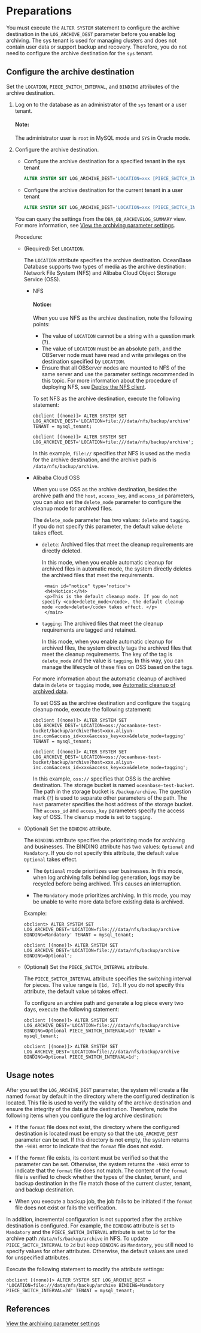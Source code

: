 # Preparations

You must execute the `ALTER SYSTEM` statement to configure the archive destination in the `LOG_ARCHIVE_DEST` parameter before you enable log archiving. The sys tenant is used for managing clusters and does not contain user data or support backup and recovery. Therefore, you do not need to configure the archive destination for the `sys` tenant.

## Configure the archive destination

Set the `LOCATION`, `PIECE_SWITCH_INTERVAL`, and `BINDING` attributes of the archive destination.

1. Log on to the database as an administrator of the `sys` tenant or a user tenant.

   <main id="notice" type='explain'>
        <h4>Note:</h4>
   <p>The administrator user is <code>root</code> in MySQL mode and <code>SYS</code> in Oracle mode. </p>
   </main>

2. Configure the archive destination.

   * Configure the archive destination for a specified tenant in the sys tenant

      ```sql
      ALTER SYSTEM SET LOG_ARCHIVE_DEST='LOCATION=xxx [PIECE_SWITCH_INTERVAL=xxx] [BINDING=xxx]' TENANT = tenant_name;
      ```

   * Configure the archive destination for the current tenant in a user tenant

      ```sql
      ALTER SYSTEM SET LOG_ARCHIVE_DEST='LOCATION=xxx [PIECE_SWITCH_INTERVAL=xxx] [BINDING=xxx]';
      ```

   You can query the settings from the `DBA_OB_ARCHIVELOG_SUMMARY` view. For more information, see [View the archiving parameter settings](8.view-parameters-of-log-archive.md).

   Procedure:

   * (Required) Set `LOCATION`.

      The `LOCATION` attribute specifies the archive destination. OceanBase Database supports two types of media as the archive destination: Network File System (NFS) and Alibaba Cloud Object Storage Service (OSS).

      * NFS

           <main id="notice" type='notice'>
            <h4>Notice:</h4>
            <p>When you use NFS as the archive destination, note the following points:</p>
            <ul>
            <li>The value of <code>LOCATION</code> cannot be a string with a question mark (?). </li>
            <li>The value of <code>LOCATION</code> must be an absolute path, and the OBServer node must have read and write privileges on the destination specified by <code>LOCATION</code>. </li>
            <li>Ensure that all OBServer nodes are mounted to NFS of the same server and use the parameter settings recommended in this topic. For more information about the procedure of deploying NFS, see <a href="../2.deploy-nfs.md">Deploy the NFS client</a>. </li>
            </ul>
           </main>

         To set NFS as the archive destination, execute the following statement:

         ```shell
         obclient [(none)]> ALTER SYSTEM SET LOG_ARCHIVE_DEST='LOCATION=file:///data/nfs/backup/archive' TENANT = mysql_tenant;

         obclient [(none)]> ALTER SYSTEM SET LOG_ARCHIVE_DEST='LOCATION=file:///data/nfs/backup/archive';
         ```

         In this example, `file://` specifies that NFS is used as the media for the archive destination, and the archive path is `/data/nfs/backup/archive`.

      * Alibaba Cloud OSS

         When you use OSS as the archive destination, besides the archive path and the `host`, `access_key`, and `access_id` parameters, you can also set the `delete_mode` parameter to configure the cleanup mode for archived files.

         The `delete_mode` parameter has two values: `delete` and `tagging`. If you do not specify this parameter, the default value `delete` takes effect.

         * `delete`: Archived files that meet the cleanup requirements are directly deleted.

            In this mode, when you enable automatic cleanup for archived files in automatic mode, the system directly deletes the archived files that meet the requirements.

                <main id="notice" type='notice'>
                <h4>Notice:</h4>
                <p>This is the default cleanup mode. If you do not specify <code>delete_mode</code>, the default cleanup mode <code>delete</code> takes effect. </p>
                </main>

         * `tagging`: The archived files that meet the cleanup requirements are tagged and retained.

            In this mode, when you enable automatic cleanup for archived files, the system directly tags the archived files that meet the cleanup requirements. The key of the tag is `delete_mode` and the value is `tagging`. In this way, you can manage the lifecycle of these files on OSS based on the tags.

         For more information about the automatic cleanup of archived data in `delete` or `tagging` mode, see [Automatic cleanup of archived data](../5.clear-backup-data/1.cleaning-up-backed-up-data-automatically.md).

         To set OSS as the archive destination and configure the `tagging` cleanup mode, execute the following statement:

         ```shell
         obclient [(none)]> ALTER SYSTEM SET LOG_ARCHIVE_DEST='LOCATION=oss://oceanbase-test-bucket/backup/archive?host=xxx.aliyun-inc.com&access_id=xxx&access_key=xxx&delete_mode=tagging' TENANT = mysql_tenant;

         obclient [(none)]> ALTER SYSTEM SET LOG_ARCHIVE_DEST='LOCATION=oss://oceanbase-test-bucket/backup/archive?host=xxx.aliyun-inc.com&access_id=xxx&access_key=xxx&delete_mode=tagging';
         ```

         In this example, `oss://` specifies that OSS is the archive destination. The storage bucket is named `oceanbase-test-bucket`. The path in the storage bucket is `/backup/archive`. The question mark (`?`) is used to  separate other parameters of the path. The `host` parameter specifies the host address of the storage bucket. The `access_id` and `access_key` parameters specify the access key of OSS. The cleanup mode is set to `tagging`.

   * (Optional) Set the `BINDING` attribute.

      The `BINDING` attribute specifies the prioritizing mode for archiving and businesses. The BINDING attribute has two values: `Optional` and `Mandatory`. If you do not specify this attribute, the default value `Optional` takes effect.

      * The `Optional` mode prioritizes user businesses. In this mode, when log archiving falls behind log generation, logs may be recycled before being archived. This causes an interruption.

      * The `Mandatory` mode prioritizes archiving. In this mode, you may be unable to write more data before existing data is archived.

      Example:

      ```shell
      obclient> ALTER SYSTEM SET LOG_ARCHIVE_DEST='LOCATION=file:///data/nfs/backup/archive BINDING=Mandatory' TENANT = mysql_tenant;

      obclient [(none)]> ALTER SYSTEM SET LOG_ARCHIVE_DEST='LOCATION=file:///data/nfs/backup/archive BINDING=Optional';
      ```

   * (Optional) Set the `PIECE_SWITCH_INTERVAL` attribute.

      The `PIECE_SWITCH_INTERVAL` attribute specifies the switching interval for pieces. The value range is `[1d, 7d]`. If you do not specify this attribute, the default value `1d` takes effect.

      To configure an archive path and generate a log piece every two days, execute the following statement:

      ```shell
      obclient [(none)]> ALTER SYSTEM SET LOG_ARCHIVE_DEST='LOCATION=file:///data/nfs/backup/archive BINDING=Optional PIECE_SWITCH_INTERVAL=1d' TENANT = mysql_tenant;

      obclient [(none)]> ALTER SYSTEM SET LOG_ARCHIVE_DEST='LOCATION=file:///data/nfs/backup/archive BINDING=Optional PIECE_SWITCH_INTERVAL=1d';
      ```

## Usage notes

After you set the `LOG_ARCHIVE_DEST` parameter, the system will create a file named `format` by default in the directory where the configured destination is located. This file is used to verify the validity of the archive destination and ensure the integrity of the data at the destination. Therefore, note the following items when you configure the log archive destination:

* If the `format` file does not exist, the directory where the configured destination is located must be empty so that the `LOG_ARCHIVE_DEST` parameter can be set. If this directory is not empty, the system returns the `-9081` error to indicate that the `format` file does not exist.

* If the `format` file exists, its content must be verified so that the parameter can be set. Otherwise, the system returns the `-9081` error to indicate that the `format` file does not match. The content of the `format` file is verified to check whether the types of the cluster, tenant, and backup destination in the file match those of the current cluster, tenant, and backup destination.

* When you execute a backup job, the job fails to be initiated if the `format` file does not exist or fails the verification.

In addition, incremental configuration is not supported after the archive destination is configured. For example, the `BINDING` attribute is set to `Mandatory` and the `PIECE_SWITCH_INTERVAL` attribute is set to `1d` for the archive path `/data/nfs/backup/archive` in NFS. To update `PIECE_SWITCH_INTERVAL` to `2d` but keep `BINDING` as `Mandatory`, you still need to specify values for other attributes. Otherwise, the default values are used for unspecified attributes.

Execute the following statement to modify the attribute settings:

```shell
obclient [(none)]> ALTER SYSTEM SET LOG_ARCHIVE_DEST = 'LOCATION=file:///data/nfs/backup/archive BINDING=Mandatory PIECE_SWITCH_INTERVAL=2d' TENANT = mysql_tenant;
```

## References

[View the archiving parameter settings](8.view-parameters-of-log-archive.md)
